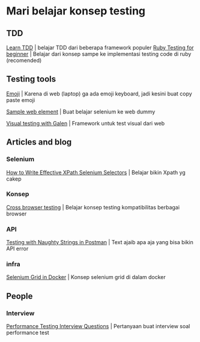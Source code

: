 # Mari belajar konsep testing

## TDD

[Learn TDD](https://learntdd.in/) | belajar TDD dari beberapa framework populer
[Ruby Testing for beginner](http://testing-for-beginners.rubymonstas.org/index.html) | Belajar dari konsep sampe ke implementasi testing code di ruby (recomended)

## Testing tools
[Emoji](https://getemoji.com/) | Karena di web (laptop) ga ada emoji keyboard, jadi kesini buat copy paste emoji

[Sample web element](http://the-internet.herokuapp.com/) | Buat belajar selenium ke web dummy

[Visual testing with Galen](https://www.swtestacademy.com/galen-framework/) | Framework untuk test visual dari web

## Articles and blog

### Selenium

[How to Write Effective XPath Selenium Selectors](https://www.swtestacademy.com/xpath-selenium/) | Belajar bikin Xpath yg cakep

### Konsep
[Cross browser testing](https://developer.mozilla.org/en-US/docs/Learn/Tools_and_testing/Cross_browser_testing/Introduction) | Belajar konsep testing kompatibilitas berbagai browser

### API

[Testing with Naughty Strings in Postman](https://ambertests.com/2018/05/29/testing-with-naughty-strings-in-postman/) | Text ajaib apa aja yang bisa bikin API error

### infra

[Selenium Grid in Docker](http://www.testautomationguru.com/selenium-grid-setup-using-docker/) | Konsep selenium grid di dalam docker

## People

### Interview

[Performance Testing Interview Questions](https://www.swtestacademy.com/performance-testing-interview-questions-2/) | Pertanyaan buat interview soal performance test
